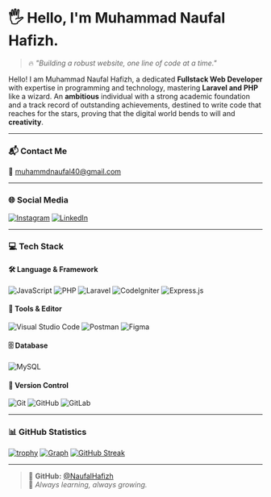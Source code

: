 # 🖐️ Hello, I'm Muhammad Naufal Hafizh.

> 🔥 _"Building a robust website, one line of code at a time."_

Hello! I am Muhammad Naufal Hafizh, a dedicated **Fullstack Web Developer** with expertise in programming and technology, mastering **Laravel and PHP** like a wizard. An **ambitious** individual with a strong academic foundation and a track record of outstanding achievements, destined to write code that reaches for the stars, proving that the digital world bends to will and **creativity**.

---

### 📬 Contact Me
📧 [muhammdnaufal40@gmail.com](mailto:muhammdnaufal40@gmail.com)

---

### 🌐 Social Media
[![Instagram](https://img.shields.io/badge/Instagram-%23E4405F.svg?style=for-the-badge&logo=Instagram&logoColor=white)](https://instagram.com/muhammdnaufal)
[![LinkedIn](https://img.shields.io/badge/LinkedIn-%230077B5.svg?style=for-the-badge&logo=linkedin&logoColor=white)](https://linkedin.com/in/muhammdnaufal)

---

### 💻 Tech Stack

#### 🛠️ Language & Framework
![JavaScript](https://img.shields.io/badge/JavaScript-%23F7DF1E.svg?style=for-the-badge&logo=javascript&logoColor=black)
![PHP](https://img.shields.io/badge/PHP-%23777BB4.svg?style=for-the-badge&logo=php&logoColor=white)
![Laravel](https://img.shields.io/badge/Laravel-%23FF2D20.svg?style=for-the-badge&logo=laravel&logoColor=white)
![CodeIgniter](https://img.shields.io/badge/CodeIgniter-%23EF4223.svg?style=for-the-badge&logo=codeigniter&logoColor=white)
![Express.js](https://img.shields.io/badge/Express.js-%23404d59.svg?style=for-the-badge&logo=express&logoColor=%2361DAFB)

#### 🧰 Tools & Editor
![Visual Studio Code](https://img.shields.io/badge/VS_Code-007ACC.svg?style=for-the-badge&logo=visual-studio-code&logoColor=white)
![Postman](https://img.shields.io/badge/Postman-FF6C37.svg?style=for-the-badge&logo=postman&logoColor=white)
![Figma](https://img.shields.io/badge/Figma-%23F24E1E.svg?style=for-the-badge&logo=figma&logoColor=white)

#### 🗄️ Database
![MySQL](https://img.shields.io/badge/MySQL-%2300f.svg?style=for-the-badge&logo=mysql&logoColor=white)

#### 🔄 Version Control
![Git](https://img.shields.io/badge/Git-%23F05033.svg?style=for-the-badge&logo=git&logoColor=white)
![GitHub](https://img.shields.io/badge/GitHub-%23121011.svg?style=for-the-badge&logo=github&logoColor=white)
![GitLab](https://img.shields.io/badge/GitLab-%23181717.svg?style=for-the-badge&logo=gitlab&logoColor=white)

---

### 📊 GitHub Statistics

[![trophy](https://github-profile-trophy.vercel.app/?username=NaufalHafizh&&column=-1&theme=algolia)](https://github.com/ryo-ma/github-profile-trophy)
[![Graph](https://github-readme-activity-graph.vercel.app/graph?username=NaufalHafizh&theme=react-dark)](https://github.com/ashutosh00710/github-readme-activity-graph)
[![GitHub Streak](https://streak-stats.demolab.com?user=NaufalHafizh&theme=tokyonight-duo&card_width=1000)](https://git.io/streak-stats)

---

> 🔗 **GitHub:** [@NaufalHafizh](https://github.com/NaufalHafizh)  
> 🌱 *Always learning, always growing.*

